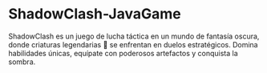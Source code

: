 # ShadowClash-JavaGame
ShadowClash es un juego de lucha táctica en un mundo de fantasía oscura, donde criaturas legendarias 🐉 se enfrentan en duelos estratégicos. Domina habilidades únicas, equípate con poderosos artefactos y conquista la sombra.
